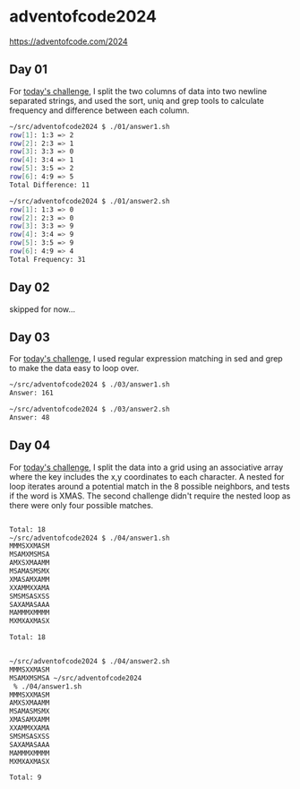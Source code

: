# adventofcode2024

https://adventofcode.com/2024


## Day 01

For [today's challenge](01), I split the two columns of data into two newline separated strings, and used the sort, uniq and grep tools to calculate frequency and difference between each column.

```bash
~/src/adventofcode2024 $ ./01/answer1.sh          
row[1]: 1:3 => 2
row[2]: 2:3 => 1
row[3]: 3:3 => 0
row[4]: 3:4 => 1
row[5]: 3:5 => 2
row[6]: 4:9 => 5
Total Difference: 11

~/src/adventofcode2024 $ ./01/answer2.sh 
row[1]: 1:3 => 0
row[2]: 2:3 => 0
row[3]: 3:3 => 9
row[4]: 3:4 => 9
row[5]: 3:5 => 9
row[6]: 4:9 => 4
Total Frequency: 31
```

## Day 02

skipped for now...

## Day 03

For [today's challenge](03), I used regular expression matching in sed and grep to make the data easy to loop over.

```bash
~/src/adventofcode2024 $ ./03/answer1.sh             
Answer: 161

~/src/adventofcode2024 $ ./03/answer2.sh 
Answer: 48
```

## Day 04

For [today's challenge](04), I split the data into a grid using an associative array where the key includes the x,y coordinates to each character. A nested for loop iterates around a potential match in the 8 possible neighbors, and tests if the word is XMAS. The second challenge didn't require the nested loop as there were only four possible matches.


```bash

Total: 18
~/src/adventofcode2024 $ ./04/answer1.sh
MMMSXXMASM
MSAMXMSMSA
AMXSXMAAMM
MSAMASMSMX
XMASAMXAMM
XXAMMXXAMA
SMSMSASXSS
SAXAMASAAA
MAMMMXMMMM
MXMXAXMASX

Total: 18


~/src/adventofcode2024 $ ./04/answer2.sh
MMMSXXMASM
MSAMXMSMSA ~/src/adventofcode2024
 % ./04/answer1.sh
MMMSXXMASM
AMXSXMAAMM
MSAMASMSMX
XMASAMXAMM
XXAMMXXAMA
SMSMSASXSS
SAXAMASAAA
MAMMMXMMMM
MXMXAXMASX

Total: 9
```